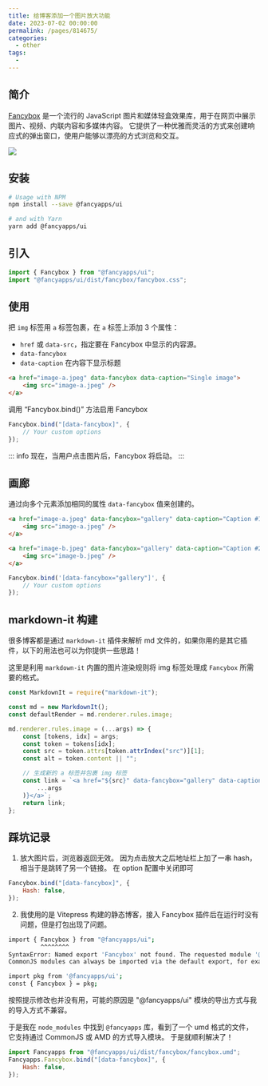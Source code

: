 ```yaml
---
title: 给博客添加一个图片放大功能
date: 2023-07-02 00:00:00
permalink: /pages/814675/
categories: 
  - other
tags: 
  - 
---
```


## 简介

[Fancybox](https://fancyapps.com/fancybox) 是一个流行的 JavaScript 图片和媒体轻盒效果库，用于在网页中展示图片、视频、内联内容和多媒体内容。
它提供了一种优雅而灵活的方式来创建响应式的弹出窗口，使用户能够以漂亮的方式浏览和交互。

![](/images/image-zoom_1.webp)

<!-- more -->

## 安装

```bash
# Usage with NPM
npm install --save @fancyapps/ui

# and with Yarn
yarn add @fancyapps/ui
```

## 引入

```js
import { Fancybox } from "@fancyapps/ui";
import "@fancyapps/ui/dist/fancybox/fancybox.css";
```

## 使用

把 `img` 标签用 `a` 标签包裹，在 `a` 标签上添加 3 个属性：

- `href` 或 `data-src`，指定要在 Fancybox 中显示的内容源。
- `data-fancybox`
- `data-caption` 在内容下显示标题

```html
<a href="image-a.jpeg" data-fancybox data-caption="Single image">
	<img src="image-a.jpeg" />
</a>
```

调用 “Fancybox.bind()” 方法启用 Fancybox

```js
Fancybox.bind("[data-fancybox]", {
	// Your custom options
});
```

::: info
现在，当用户点击图片后，Fancybox 将启动。
:::

## 画廊

通过向多个元素添加相同的属性 `data-fancybox` 值来创建的。

```html
<a href="image-a.jpeg" data-fancybox="gallery" data-caption="Caption #1">
	<img src="image-a.jpeg" />
</a>

<a href="image-b.jpeg" data-fancybox="gallery" data-caption="Caption #2">
	<img src="image-b.jpeg" />
</a>
```

```js
Fancybox.bind('[data-fancybox="gallery"]', {
	// Your custom options
});
```

## markdown-it 构建

很多博客都是通过 `markdown-it` 插件来解析 md 文件的，如果你用的是其它插件，以下的用法也可以为你提供一些思路！

这里是利用 `markdown-it` 内置的图片渲染规则将 img 标签处理成 `Fancybox` 所需要的格式。

```js
const MarkdownIt = require("markdown-it");

const md = new MarkdownIt();
const defaultRender = md.renderer.rules.image;

md.renderer.rules.image = (...args) => {
	const [tokens, idx] = args;
	const token = tokens[idx];
	const src = token.attrs[token.attrIndex("src")][1];
	const alt = token.content || "";

	// 生成新的 a 标签并包裹 img 标签
	const link = `<a href="${src}" data-fancybox="gallery" data-caption="${alt}">${defaultRender(
		...args
	)}</a>`;
	return link;
};
```

## 踩坑记录

1. 放大图片后，浏览器返回无效。
   因为点击放大之后地址栏上加了一串 hash，相当于是跳转了另一个链接。
   在 option 配置中关闭即可

```js
Fancybox.bind("[data-fancybox]", {
	Hash: false,
});
```

2. 我使用的是 Vitepress 构建的静态博客，接入 Fancybox 插件后在运行时没有问题，但是打包出现了问题。

```bash
import { Fancybox } from "@fancyapps/ui";
         ^^^^^^^^
SyntaxError: Named export 'Fancybox' not found. The requested module '@fancyapps/ui' is a CommonJS module, which may not support all module.exports as named exports.
CommonJS modules can always be imported via the default export, for example using:

import pkg from '@fancyapps/ui';
const { Fancybox } = pkg;
```

按照提示修改也并没有用，可能的原因是 "@fancyapps/ui" 模块的导出方式与我的导入方式不兼容。

于是我在 `node_modules` 中找到 `@fancyapps` 库，看到了一个 umd 格式的文件，它支持通过 CommonJS 或 AMD 的方式导入模块。
于是就顺利解决了！

```js
import Fancyapps from "@fancyapps/ui/dist/fancybox/fancybox.umd";
Fancyapps.Fancybox.bind("[data-fancybox]", {
	Hash: false,
});
```
